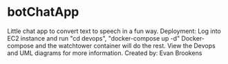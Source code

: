 # botChatApp
Little chat app to convert text to speech in a fun way. 
Deployment:
Log into EC2 instance and run "cd devops", "docker-compose up -d"
Docker-compose and the watchtower container will do the rest. 
View the Devops and UML diagrams for more information. 
Created by: Evan Brookens
